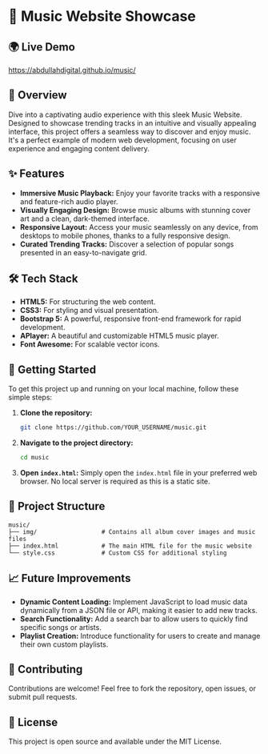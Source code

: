 # 🚀 Music Website Showcase

## 🌍 Live Demo
https://abdullahdigital.github.io/music/

## 📌 Overview
Dive into a captivating audio experience with this sleek Music Website. Designed to showcase trending tracks in an intuitive and visually appealing interface, this project offers a seamless way to discover and enjoy music. It's a perfect example of modern web development, focusing on user experience and engaging content delivery.

## ✨ Features
*   **Immersive Music Playback:** Enjoy your favorite tracks with a responsive and feature-rich audio player.
*   **Visually Engaging Design:** Browse music albums with stunning cover art and a clean, dark-themed interface.
*   **Responsive Layout:** Access your music seamlessly on any device, from desktops to mobile phones, thanks to a fully responsive design.
*   **Curated Trending Tracks:** Discover a selection of popular songs presented in an easy-to-navigate grid.

## 🛠️ Tech Stack
*   **HTML5:** For structuring the web content.
*   **CSS3:** For styling and visual presentation.
*   **Bootstrap 5:** A powerful, responsive front-end framework for rapid development.
*   **APlayer:** A beautiful and customizable HTML5 music player.
*   **Font Awesome:** For scalable vector icons.

## 🚀 Getting Started
To get this project up and running on your local machine, follow these simple steps:

1.  **Clone the repository:**
    ```bash
    git clone https://github.com/YOUR_USERNAME/music.git
    ```
2.  **Navigate to the project directory:**
    ```bash
    cd music
    ```
3.  **Open `index.html`:**
    Simply open the `index.html` file in your preferred web browser. No local server is required as this is a static site.

## 📂 Project Structure
```
music/
├── img/                  # Contains all album cover images and music files
├── index.html            # The main HTML file for the music website
└── style.css             # Custom CSS for additional styling
```

## 📈 Future Improvements
*   **Dynamic Content Loading:** Implement JavaScript to load music data dynamically from a JSON file or API, making it easier to add new tracks.
*   **Search Functionality:** Add a search bar to allow users to quickly find specific songs or artists.
*   **Playlist Creation:** Introduce functionality for users to create and manage their own custom playlists.

## 🤝 Contributing
Contributions are welcome! Feel free to fork the repository, open issues, or submit pull requests.

## 📜 License
This project is open source and available under the MIT License.
